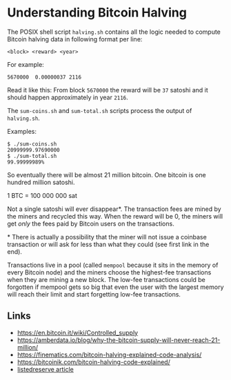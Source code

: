 # Understanding Bitcoin Halving

The POSIX shell script `halving.sh` contains all the logic
needed to compute Bitcoin halving data in following format
per line:

    <block> <reward> <year>

For example:

    5670000  0.00000037 2116

Read it like this: From block `5670000` the reward will be `37` satoshi
and it should happen approximately in year `2116`.

The `sum-coins.sh` and `sum-total.sh` scripts process the output of
`halving.sh`.

Examples:

    $ ./sum-coins.sh 
    20999999.97690000
    $ ./sum-total.sh 
    99.99999989%

So eventually there will be almost 21 million bitcoin.
One bitcoin is one hundred million satoshi.

1 BTC = 100 000 000 sat

Not a single satoshi will ever disappear\*. The transaction
fees are mined by the miners and recycled this way. When
the reward will be 0, the miners will get _only_ the fees
paid by Bitcoin users on the transactions.

\* There is actually a possibility that the miner
will not issue a coinbase transaction or will ask for less
than what they could (see first link in the end).

Transactions live in a pool (called `mempool` because it
sits in the memory of every Bitcoin node) and the miners
choose the highest-fee transactions when they are mining
a new block. The low-fee transactions could be forgotten
if mempool gets so big that even the user with the largest
memory will reach their limit and start forgetting low-fee
transactions.


## Links

 * https://en.bitcoin.it/wiki/Controlled_supply
 * https://amberdata.io/blog/why-the-bitcoin-supply-will-never-reach-21-million/
 * https://finematics.com/bitcoin-halving-explained-code-analysis/
 * https://bitcoinik.com/bitcoin-halving-code-explained/
 * [listedreserve article](https://www.listedreserve.com/education/transactions-and-the-bitcoin-money-supply/)
